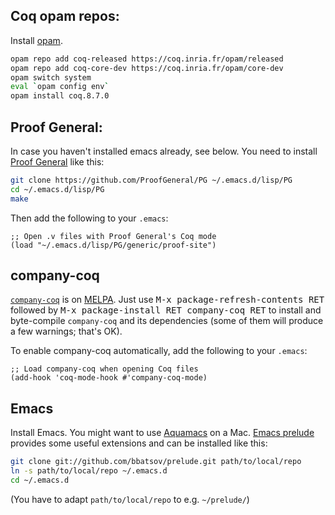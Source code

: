 ## Coq opam repos:

Install [opam](https://opam.ocaml.org/).

```sh
opam repo add coq-released https://coq.inria.fr/opam/released
opam repo add coq-core-dev https://coq.inria.fr/opam/core-dev
opam switch system
eval `opam config env`
opam install coq.8.7.0
```

## Proof General:

In case you haven't installed emacs already, see below.
You need to install [Proof General](http://proofgeneral.github.io/) like this:

```sh
git clone https://github.com/ProofGeneral/PG ~/.emacs.d/lisp/PG
cd ~/.emacs.d/lisp/PG
make
```
Then add the following to your `.emacs`:

```elisp
;; Open .v files with Proof General's Coq mode
(load "~/.emacs.d/lisp/PG/generic/proof-site")
```

## company-coq
[`company-coq`](https://github.com/cpitclaudel/company-coq) is on [MELPA](http://melpa.org/#/getting-started). Just use <kbd>M-x package-refresh-contents RET</kbd> followed by <kbd>M-x package-install RET company-coq RET</kbd> to install and byte-compile `company-coq` and its dependencies (some of them will produce a few warnings; that's OK).

To enable company-coq automatically, add the following to your `.emacs`:

```elisp
;; Load company-coq when opening Coq files
(add-hook 'coq-mode-hook #'company-coq-mode)
```
## Emacs

Install Emacs. You might want to use [Aquamacs](http://aquamacs.org/) on a Mac.
[Emacs prelude](https://github.com/bbatsov/prelude) provides some useful extensions and can be installed like this:

```sh
git clone git://github.com/bbatsov/prelude.git path/to/local/repo
ln -s path/to/local/repo ~/.emacs.d
cd ~/.emacs.d
```
(You have to adapt `path/to/local/repo` to e.g. `~/prelude/`)
